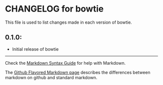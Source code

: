 # CHANGELOG for bowtie

This file is used to list changes made in each version of bowtie.

## 0.1.0:

* Initial release of bowtie

- - -
Check the [Markdown Syntax Guide](http://daringfireball.net/projects/markdown/syntax) for help with Markdown.

The [Github Flavored Markdown page](http://github.github.com/github-flavored-markdown/) describes the differences between markdown on github and standard markdown.
